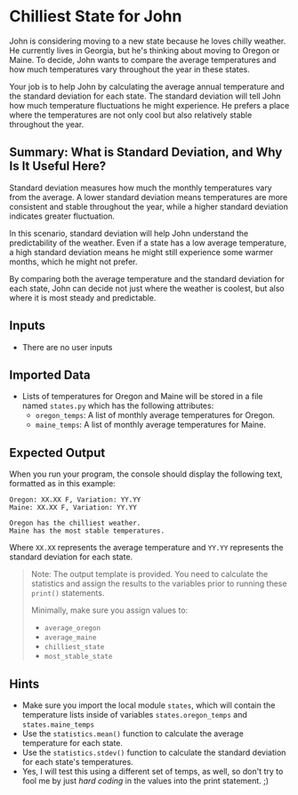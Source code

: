 # Chilliest State for John

John is considering moving to a new state because he loves chilly weather. He
currently lives in Georgia, but he's thinking about moving to Oregon or Maine.
To decide, John wants to compare the average temperatures and how much
temperatures vary throughout the year in these states.

Your job is to help John by calculating the average annual temperature and the
standard deviation for each state. The standard deviation will tell John how
much temperature fluctuations he might experience. He prefers a place where the
temperatures are not only cool but also relatively stable throughout the year.

## Summary: What is Standard Deviation, and Why Is It Useful Here?

Standard deviation measures how much the monthly temperatures vary from the
average. A lower standard deviation means temperatures are more consistent and
stable throughout the year, while a higher standard deviation indicates greater
fluctuation.

In this scenario, standard deviation will help John understand the
predictability of the weather. Even if a state has a low average temperature, a
high standard deviation means he might still experience some warmer months,
which he might not prefer.

By comparing both the average temperature and the standard deviation for each
state, John can decide not just where the weather is coolest, but also where it
is most steady and predictable.

## Inputs

- There are no user inputs

## Imported Data

- Lists of temperatures for Oregon and Maine will be stored in a file named `states.py` which has the following attributes:
  - `oregon_temps`: A list of monthly average temperatures for Oregon.
  - `maine_temps`: A list of monthly average temperatures for Maine.

## Expected Output

When you run your program, the console should display the following text, formatted as in this example:

```
Oregon: XX.XX F, Variation: YY.YY 
Maine: XX.XX F, Variation: YY.YY

Oregon has the chilliest weather. 
Maine has the most stable temperatures.
```
Where `XX.XX` represents the average temperature and `YY.YY` represents the
standard deviation for each state.

> Note: The output template is provided. You need to calculate the statistics
> and assign the results to the variables prior to running these `print()`
> statements.
>
> Minimally, make sure you assign values to:
>
> - `average_oregon`
> - `average_maine`
> - `chilliest_state`
> - `most_stable_state`

## Hints

- Make sure you import the local module `states`, which will contain the
  temperature lists inside of variables `states.oregon_temps` and
  `states.maine_temps`
- Use the `statistics.mean()` function to calculate the average temperature for
  each state.
- Use the `statistics.stdev()` function to calculate the standard deviation for
  each state's temperatures.
- Yes, I will test this using a different set of temps, as well, so don't try to
  fool me by just _hard coding_ in the values into the print statement. ;)